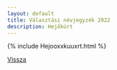 ```yaml
---
layout: default
title: Választási névjegyzék 2022
description: Hejőkürt
---
```


{% include Hejooxxkuuxrt.html %}

[Vissza](./)